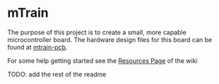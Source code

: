 # mTrain

The purpose of this project is to create a small, more capable microcontroller board. The hardware design files for this board can be found at [mtrain-pcb](https://github.com/RoboJackets/mtrain-pcb).


For some help getting started see the [Resources Page](https://github.com/RoboJackets/mtrain/wiki/Resources) of the wiki

TODO: add the rest of the readme
